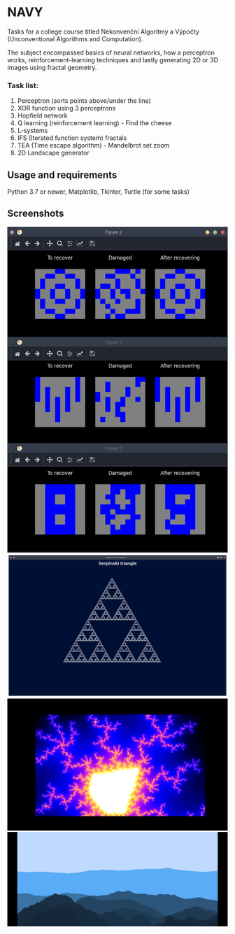# NAVY
Tasks for a college course titled Nekonvenční Algoritmy a Výpočty (Unconventional Algorithms and Computation).

The subject encompassed basics of neural networks, how a perceptron works, reinforcement-learning techniques and lastly generating 2D or 3D images using fractal geometry.

### Task list:
1. Perceptron (sorts points above/under the line)
2. XOR function using 3 perceptrons
3. Hopfield network
4. Q learning (reinforcement learning) - Find the cheese
5. L-systems
6. IFS (Iterated function system) fractals
7. TEA (Time escape algorithm) - Mandelbrot set zoom
8. 2D Landscape generator

## Usage and requirements
Python 3.7 or newer, Matplotlib, Tkinter, Turtle (for some tasks)

## Screenshots
![Hopfield network](3-hopfield/screenshot.png)
![Serpinski triangle](5-L-systems/screenshot2.png)
![Mandelbrot set](7-TEA/screenshot.png)
![2D landscape](8-landscape/landscape3.png)

